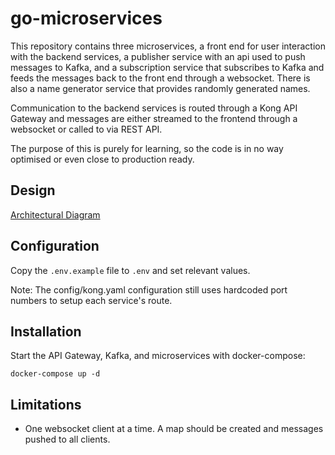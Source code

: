# go-microservices

This repository contains three microservices, a front end for user interaction with the backend services, a publisher service with an api used to push messages to Kafka, and a subscription service that subscribes to Kafka and feeds the messages back to the front end through a websocket. There is also a name generator service that provides randomly generated names.

Communication to the backend services is routed through a Kong API Gateway and messages are either streamed to the frontend through a websocket or called to via REST API.

The purpose of this is purely for learning, so the code is in no way optimised or even close to production ready.

## Design

[Architectural Diagram](./.diagram.jpeg)

## Configuration

Copy the `.env.example` file to `.env` and set relevant values.

Note: The config/kong.yaml configuration still uses hardcoded port numbers to setup each service's route. 

## Installation

Start the API Gateway, Kafka, and microservices with docker-compose:

```
docker-compose up -d
```

## Limitations

- One websocket client at a time. A map should be created and messages pushed to all clients.
